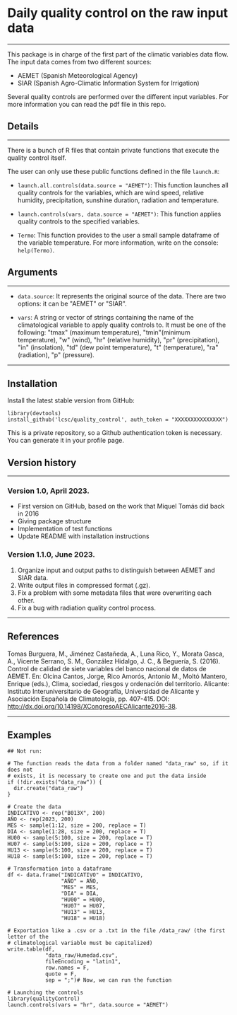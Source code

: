 # Daily quality control on the raw input data

---

This package is in charge of the first part of the climatic variables data flow. 
The input data comes from two different sources:

- AEMET (Spanish Meteorological Agency)
- SIAR (Spanish Agro-Climatic Information System for Irrigation)

Several quality controls are performed over the different input variables. For
more information you can read the pdf file in this repo.


## Details

---

There is a bunch of R files that contain private functions that execute the
quality control itself.

The user can only use these public functions defined in the file `launch.R`:

- `launch.all.controls(data.source = "AEMET")`: This function launches all 
quality controls for the variables, which are wind speed, relative humidity,
precipitation, sunshine duration, radiation and temperature.  

- `launch.controls(vars, data.source = "AEMET")`: This function applies quality 
controls to the specified variables.  

- `Termo`: This function provides to the user a small sample dataframe of the 
variable temperature. For more information, write on the console: `help(Termo)`.  

## Arguments

---

- `data.source`: It represents the original source of the data. There are two 
options: it can be "AEMET" or "SIAR".

- `vars`: A string or vector of strings containing the name of the climatological 
variable to apply quality controls to. It must be one of the following: "tmax" 
(maximum temperature), "tmin"(minimum temperature), "w" (wind), "hr" 
(relative humidity), "pr" (precipitation), "in" (insolation), "td" (dew
point temperature), "t" (temperature), "ra" (radiation), "p" (pressure).

---
## Installation

Install the latest stable version from GitHub:

```{r}
library(devtools)  
install_github('lcsc/quality_control', auth_token = "XXXXXXXXXXXXXXX")
```
This is a private repository, so a Github authentication token is necessary. 
You can generate it in your profile page.

## Version history
---

### Version 1.0, April 2023. 

- First version on GitHub, based on the work that Miquel Tomás did back in 2016  
- Giving package structure  
- Implementation of test functions  
- Update README with installation instructions

### Version 1.1.0, June 2023. 

1. Organize input and output paths to distinguish between AEMET and SIAR data.
2. Write output files in compressed format (.gz).
3. Fix a problem with some metadata files that were overwriting each other.
4. Fix a bug with radiation quality control process.

---

## References  

Tomas Burguera, M., Jiménez Castañeda, A., Luna Rico, Y., Morata Gasca, A., Vicente
Serrano, S. M., González Hidalgo, J. C., & Beguería, S. (2016). Control de calidad
de siete variables del banco nacional de datos de AEMET. En: Olcina Cantos, Jorge,
Rico Amorós, Antonio M., Moltó Mantero, Enrique (eds.), Clima, sociedad, riesgos y
ordenación del territorio. Alicante: Instituto Interuniversitario de Geografía,
Universidad de Alicante y Asociación Española de Climatología, pp. 407-415. DOI:
http://dx.doi.org/10.14198/XCongresoAECAlicante2016-38.

---

## Examples  

```{r}
## Not run:

# The function reads the data from a folder named "data_raw" so, if it does not 
# exists, it is necessary to create one and put the data inside 
if (!dir.exists("data_raw")) {
  dir.create("data_raw")
}

# Create the data
INDICATIVO <- rep("B013X", 200)
AÑO <- rep(2023, 200)
MES <- sample(1:12, size = 200, replace = T)
DIA <- sample(1:28, size = 200, replace = T)
HU00 <- sample(5:100, size = 200, replace = T)
HU07 <- sample(5:100, size = 200, replace = T)
HU13 <- sample(5:100, size = 200, replace = T)
HU18 <- sample(5:100, size = 200, replace = T)

# Transformation into a dataframe
df <- data.frame("INDICATIVO" = INDICATIVO,
                 "AÑO" = AÑO,
                 "MES" = MES,
                 "DIA" = DIA,
                 "HU00" = HU00,
                 "HU07" = HU07,
                 "HU13" = HU13,
                 "HU18" = HU18)
                 
# Exportation like a .csv or a .txt in the file /data_raw/ (the first letter of the
# climatological variable must be capitalized)
write.table(df,
            "data_raw/Humedad.csv",
            fileEncoding = "latin1",
            row.names = F,
            quote = F,
            sep = ";")# Now, we can run the function

# Launching the controls
library(qualityControl)
launch.controls(vars = "hr", data.source = "AEMET")

```
